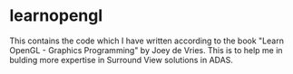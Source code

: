 # learnopengl
This contains the code which I have written according to the book "Learn OpenGL - Graphics Programming" by Joey de Vries. This is to help me in bulding more expertise in Surround View solutions in ADAS.
